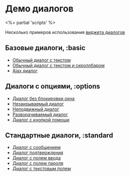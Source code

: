 # Демо диалогов
<%= partial 'scripts' %>

Несколько примеров использования [виджета диалогов](/ui/dialog)

## Базовые диалоги, :basic
<p>
  <ul>
    <li><a href="" id="demo-text">Обычный диалог с текстом</a></li>
    <li><a href="" id="demo-scroll">Обычный диалог с текстом и скроллбаром</a></li>
    <li><a href="" id="demo-ajax">Ajax диалог</a></li>
  </ul>
</p>

## Диалоги с опциями, :options
<p>
  <ul>
    <li><a href="" id="demo-nolock">Диалог без блокировки окна</a></li>
    <li><a href="" id="demo-noclose">Незакрываемый диалог</a></li>
    <li><a href="" id="demo-nodrag">Неподвижный диалог</a></li>
    <li><a href="" id="demo-expand">Разворачиваемый диалог</a></li>
    <li><a href="" id="demo-help">Диалог с кнопкой помощи</a></li>
  </ul>
</p>

## Стандартные диалоги, :standard
<p>
  <ul>
    <li><a href="" id="demo-alert">Диалог с сообщением</a></li>
    <li><a href="" id="demo-confirm">Диалог подтверждения</a></li>
    <li><a href="" id="demo-prompt">Диалог с полем ввода</a></li>
    <li><a href="" id="demo-password">Диалог с полем пароля</a></li>
    <li><a href="" id="demo-textarea">Диалог с текстовым полем</a></li>
  </ul>
</p>